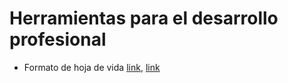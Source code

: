 # Herramientas para el desarrollo profesional

- Formato de hoja de vida [link](https://www.facebook.com/share/r/nZMJ34YqMMDGqrtg/?mibextid=VMBKnz), [link](https://docs.google.com/document/d/12c3MS37CBMsBlnWrQoSlzZgJhm5Gu7sG/edit?usp=sharing&ouid=110582755347994468167&rtpof=true&sd=true)
